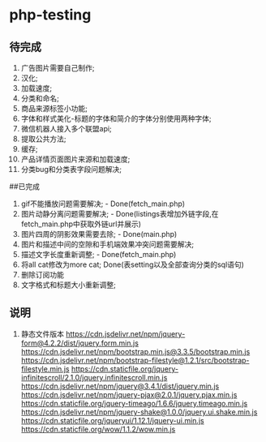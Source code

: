# php-testing
## 待完成
1. 广告图片需要自己制作;
9. 汉化;
10. 加载速度;
11. 分类和命名;
12. 商品来源标签小功能;
13. 字体和样式美化-标题的字体和简介的字体分别使用两种字体;
14. 微信机器人接入多个联盟api;
15. 提取公共方法;
16. 缓存;
17. 产品详情页面图片来源和加载速度;
18. 分类bug和分类表字段问题解决;

##已完成
1. gif不能播放问题需要解决; - Done(fetch_main.php)
2. 图片动静分离问题需要解决; - Done(listings表增加外链字段,在fetch_main.php中获取外链url并展示)
3. 图片四周的阴影效果需要去除; - Done(main.php)
4. 图片和描述中间的空隙和手机端效果冲突问题需要解决;
4. 描述文字长度重新调整; - Done(fetch_main.php)
5. 将all cat修改为more cat; Done(表setting以及全部查询分类的sql语句)
6. 删除订阅功能
7. 文字格式和标题大小重新调整;


## 说明
1. 静态文件版本
https://cdn.jsdelivr.net/npm/jquery-form@4.2.2/dist/jquery.form.min.js
https://cdn.jsdelivr.net/npm/bootstrap.min.js@3.3.5/bootstrap.min.js
https://cdn.jsdelivr.net/npm/bootstrap-filestyle@1.2.1/src/bootstrap-filestyle.min.js
https://cdn.staticfile.org/jquery-infinitescroll/2.1.0/jquery.infinitescroll.min.js
https://cdn.jsdelivr.net/npm/jquery@3.4.1/dist/jquery.min.js
https://cdn.jsdelivr.net/npm/jquery-pjax@2.0.1/jquery.pjax.min.js
https://cdn.staticfile.org/jquery-timeago/1.6.6/jquery.timeago.min.js
https://cdn.jsdelivr.net/npm/jquery-shake@1.0.0/jquery.ui.shake.min.js
https://cdn.staticfile.org/jqueryui/1.12.1/jquery-ui.min.js
https://cdn.staticfile.org/wow/1.1.2/wow.min.js
